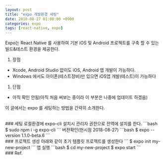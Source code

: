 ```yaml
---
layout: post
title: "expo 개발환경 세팅"
date: 2018-08-27 01:00:00 +0900
categories: expo
tags: [react-native, expo]
---
```

Expo는 React Native 를 사용하여 기본 iOS 및 Android 프로젝트를 구축 할 수 있는 빌드&테스트 환경을 제공한다. 
1. 장점
- Xcode, Android Studio 없이도 iOS, Android 앱 개발이 가능하다.
- Windows 에서도 아이폰(테스트장비)만 있으면 iOS앱 개발(테스트)이 가능하다
1. 단점
- 아직 확인 안됨(아직 처음 써보는 중이라 이 부분은 나중에 업데이트 하겠음)

이 글에서는 expo 를 세팅하는 방법을 간략히 소개한다.

<br>
### 세팅
로컬환경에 expo-cli 설치시 관리자 권한으로 전역에 설치를 한다.
```bash
$ sudo npm i -g expo-cli
```
버젼확인(현시점 2018-08-27)
```bash
$ expo --version
1.1.0-beta.6
```


<br>
### 프로젝트 생성
아래와 같이 초기 템플릿 프로젝트를 생성한다
```
$ expo init my-new-project
```
앱 실행
```bash
$ cd my-new-project
$ expo start
```


<br>
### Ref.
<https://expo.io/learn>

